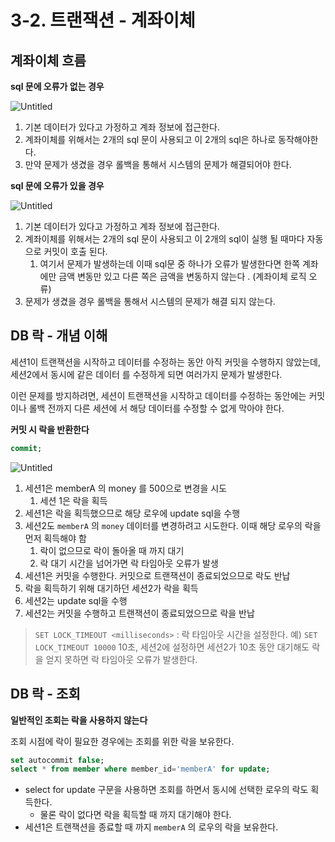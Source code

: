 # 3-2.  트랜잭션 - 계좌이체

## 계좌이체 흐름

**sql 문에 오류가 없는 경우**

![Untitled](3-2%20%E1%84%90%E1%85%B3%E1%84%85%E1%85%A2%E1%86%AB%E1%84%8C%E1%85%A2%E1%86%A8%E1%84%89%E1%85%A7%E1%86%AB%20-%20%E1%84%80%E1%85%A8%E1%84%8C%E1%85%AA%E1%84%8B%E1%85%B5%E1%84%8E%E1%85%A6%20b6ee20d42de3412cb70f130e122451e5/Untitled.png)

1. 기본 데이터가 있다고 가정하고 계좌 정보에 접근한다.
2. 계좌이체를 위해서는 2개의 sql 문이 사용되고 이 2개의 sql은 하나로 동작해야한다.
3. 만약 문제가 생겼을 경우 롤백을 통해서 시스템의 문제가 해결되어야 한다.

**sql 문에 오류가 있을 경우**

![Untitled](3-2%20%E1%84%90%E1%85%B3%E1%84%85%E1%85%A2%E1%86%AB%E1%84%8C%E1%85%A2%E1%86%A8%E1%84%89%E1%85%A7%E1%86%AB%20-%20%E1%84%80%E1%85%A8%E1%84%8C%E1%85%AA%E1%84%8B%E1%85%B5%E1%84%8E%E1%85%A6%20b6ee20d42de3412cb70f130e122451e5/Untitled%201.png)

1. 기본 데이터가 있다고 가정하고 계좌 정보에 접근한다.
2. 계좌이체를 위해서는 2개의 sql 문이 사용되고 이 2개의 sql이 실행 될 때마다 자동으로 커밋이 호출 된다.
    1. 여기서 문제가 발생하는데 이때 sql문 중 하나가 오류가 발생한다면 한쪽 계좌에만 금액 변동만 있고 다른 쪽은 금액을 변동하지 않는다 . (계좌이체 로직 오류)
3. 문제가 생겼을 경우 롤백을 통해서 시스템의 문제가 해결 되지 않는다.

## DB 락 - 개념 이해

세션1이 트랜잭션을 시작하고 데이터를 수정하는 동안 아직 커밋을 수행하지 않았는데, 세션2에서 동시에 같은 데이터 를 수정하게 되면 여러가지 문제가 발생한다.

이런 문제를 방지하려면, 세션이 트랜잭션을 시작하고 데이터를 수정하는 동안에는 커밋이나 롤백 전까지 다른 세션에 서 해당 데이터를 수정할 수 없게 막아야 한다.

**커밋 시 락을 반환한다**

```sql
commit;
```

![Untitled](3-2%20%E1%84%90%E1%85%B3%E1%84%85%E1%85%A2%E1%86%AB%E1%84%8C%E1%85%A2%E1%86%A8%E1%84%89%E1%85%A7%E1%86%AB%20-%20%E1%84%80%E1%85%A8%E1%84%8C%E1%85%AA%E1%84%8B%E1%85%B5%E1%84%8E%E1%85%A6%20b6ee20d42de3412cb70f130e122451e5/Untitled%202.png)

1. 세션1은 memberA 의 money 를 500으로 변경을 시도
    1. 세션 1은 락을 획득
2. 세션1은 락을 획득했으므로 해당 로우에 update sql을 수행
3. 세션2도 `memberA` 의 `money` 데이터를 변경하려고 시도한다. 이때 해당 로우의 락을 먼저 획득해야 함
    1. 락이 없으므로 락이 돌아올 때 까지 대기
    2. 락 대기 시간을 넘어가면 락 타임아웃 오류가 발생
4. 세션1은 커밋을 수행한다. 커밋으로 트랜잭션이 종료되었으므로 락도 반납
5. 락을 획득하기 위해 대기하던 세션2가 락을 획득
6. 세션2는 update sql을 수행
7. 세션2는 커밋을 수행하고 트랜잭션이 종료되었으므로 락을 반납

> `SET LOCK_TIMEOUT <milliseconds>` : 락 타임아웃 시간을 설정한다.
예) `SET LOCK_TIMEOUT 10000` 10초, 세션2에 설정하면 세션2가 10초 동안 대기해도 락을 얻지 못하면 락 타임아웃 오류가 발생한다.
> 

## DB 락 - 조회

**일반적인 조회는 락을 사용하지 않는다**

조회 시점에 락이 필요한 경우에는 조회를 위한 락을 보유한다.

```sql
set autocommit false;
select * from member where member_id='memberA' for update;
```

- select for update 구문을 사용하면 조회를 하면서 동시에 선택한 로우의 락도 획득한다.
    - 물론 락이 없다면 락을 획득할 때 까지 대기해야 한다.
- 세션1은 트랜잭션을 종료할 때 까지 `memberA` 의 로우의 락을 보유한다.